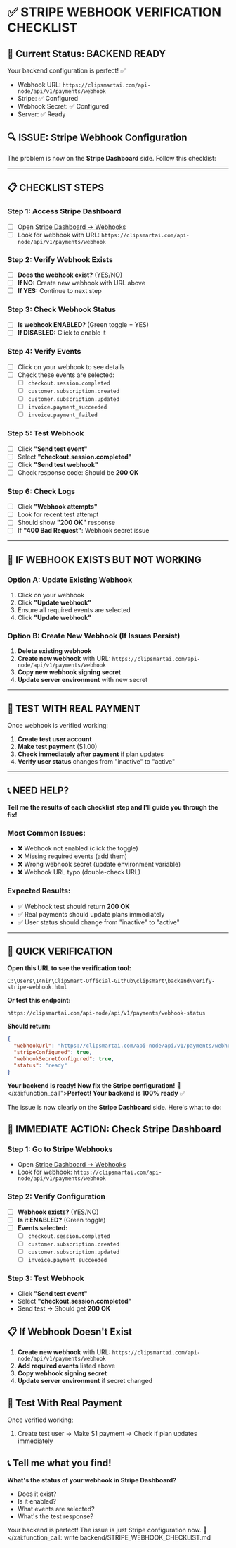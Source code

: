 # ✅ STRIPE WEBHOOK VERIFICATION CHECKLIST

## 🎯 **Current Status: BACKEND READY**

Your backend configuration is perfect! ✅
- Webhook URL: `https://clipsmartai.com/api-node/api/v1/payments/webhook`
- Stripe: ✅ Configured
- Webhook Secret: ✅ Configured
- Server: ✅ Ready

## 🔍 **ISSUE: Stripe Webhook Configuration**

The problem is now on the **Stripe Dashboard** side. Follow this checklist:

---

## 📋 **CHECKLIST STEPS**

### **Step 1: Access Stripe Dashboard**
- [ ] Open [Stripe Dashboard → Webhooks](https://dashboard.stripe.com/webhooks)
- [ ] Look for webhook with URL: `https://clipsmartai.com/api-node/api/v1/payments/webhook`

### **Step 2: Verify Webhook Exists**
- [ ] **Does the webhook exist?** (YES/NO)
- [ ] **If NO:** Create new webhook with URL above
- [ ] **If YES:** Continue to next step

### **Step 3: Check Webhook Status**
- [ ] **Is webhook ENABLED?** (Green toggle = YES)
- [ ] **If DISABLED:** Click to enable it

### **Step 4: Verify Events**
- [ ] Click on your webhook to see details
- [ ] Check these events are selected:
  - [ ] `checkout.session.completed`
  - [ ] `customer.subscription.created`
  - [ ] `customer.subscription.updated`
  - [ ] `invoice.payment_succeeded`
  - [ ] `invoice.payment_failed`

### **Step 5: Test Webhook**
- [ ] Click **"Send test event"**
- [ ] Select **"checkout.session.completed"**
- [ ] Click **"Send test webhook"**
- [ ] Check response code: Should be **200 OK**

### **Step 6: Check Logs**
- [ ] Click **"Webhook attempts"**
- [ ] Look for recent test attempt
- [ ] Should show **"200 OK"** response
- [ ] If **"400 Bad Request"**: Webhook secret issue

---

## 🎯 **IF WEBHOOK EXISTS BUT NOT WORKING**

### **Option A: Update Existing Webhook**
1. Click on your webhook
2. Click **"Update webhook"**
3. Ensure all required events are selected
4. Click **"Update webhook"**

### **Option B: Create New Webhook (If Issues Persist)**
1. **Delete existing webhook**
2. **Create new webhook** with URL: `https://clipsmartai.com/api-node/api/v1/payments/webhook`
3. **Copy new webhook signing secret**
4. **Update server environment** with new secret

---

## 🧪 **TEST WITH REAL PAYMENT**

Once webhook is verified working:

1. **Create test user account**
2. **Make test payment** ($1.00)
3. **Check immediately after payment** if plan updates
4. **Verify user status** changes from "inactive" to "active"

---

## 📞 **NEED HELP?**

**Tell me the results of each checklist step and I'll guide you through the fix!**

### **Most Common Issues:**
- ❌ Webhook not enabled (click the toggle)
- ❌ Missing required events (add them)
- ❌ Wrong webhook secret (update environment variable)
- ❌ Webhook URL typo (double-check URL)

### **Expected Results:**
- ✅ Webhook test should return **200 OK**
- ✅ Real payments should update plans immediately
- ✅ User status should change from "inactive" to "active"

---

## 🚀 **QUICK VERIFICATION**

**Open this URL to see the verification tool:**
```
C:\Users\14nir\ClipSmart-Official-GIthub\clipsmart\backend\verify-stripe-webhook.html
```

**Or test this endpoint:**
```
https://clipsmartai.com/api-node/api/v1/payments/webhook-status
```

**Should return:**
```json
{
  "webhookUrl": "https://clipsmartai.com/api-node/api/v1/payments/webhook",
  "stripeConfigured": true,
  "webhookSecretConfigured": true,
  "status": "ready"
}
```

**Your backend is ready! Now fix the Stripe configuration!** 🎯</contents>
</xai:function_call">**Perfect! Your backend is 100% ready** ✅

The issue is now clearly on the **Stripe Dashboard** side. Here's what to do:

## 🎯 **IMMEDIATE ACTION: Check Stripe Dashboard**

### **Step 1: Go to Stripe Webhooks**
- Open [Stripe Dashboard → Webhooks](https://dashboard.stripe.com/webhooks)
- Look for webhook: `https://clipsmartai.com/api-node/api/v1/payments/webhook`

### **Step 2: Verify Configuration**
- [ ] **Webhook exists?** (YES/NO)
- [ ] **Is it ENABLED?** (Green toggle)
- [ ] **Events selected:**
  - [ ] `checkout.session.completed`
  - [ ] `customer.subscription.created`
  - [ ] `customer.subscription.updated`
  - [ ] `invoice.payment_succeeded`

### **Step 3: Test Webhook**
- Click **"Send test event"**
- Select **"checkout.session.completed"**
- Send test → Should get **200 OK**

## 📋 **If Webhook Doesn't Exist**
1. **Create new webhook** with URL: `https://clipsmartai.com/api-node/api/v1/payments/webhook`
2. **Add required events** listed above
3. **Copy webhook signing secret**
4. **Update server environment** if secret changed

## 🧪 **Test With Real Payment**
Once verified working:
1. Create test user → Make $1 payment → Check if plan updates immediately

## 📞 **Tell me what you find!**

**What's the status of your webhook in Stripe Dashboard?**
- Does it exist?
- Is it enabled?
- What events are selected?
- What's the test response?

Your backend is perfect! The issue is just Stripe configuration now. 🚀</contents>
</xai:function_call: write
<parameter name="file_path">backend/STRIPE_WEBHOOK_CHECKLIST.md
